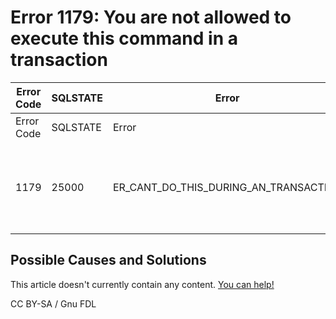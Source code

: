 # Error 1179: You are not allowed to execute this command in a transaction

| Error Code | SQLSTATE | Error                                       | Description                                                  |
| ---------- | -------- | ------------------------------------------- | ------------------------------------------------------------ |
| Error Code | SQLSTATE | Error                                       | Description                                                  |
| 1179       | 25000    | ER\_CANT\_DO\_THIS\_DURING\_AN\_TRANSACTION | You are not allowed to execute this command in a transaction |

## Possible Causes and Solutions

This article doesn't currently contain any content. [You can help!](../../../../../../en/writing-and-editing-knowledge-base-articles/)

CC BY-SA / Gnu FDL
